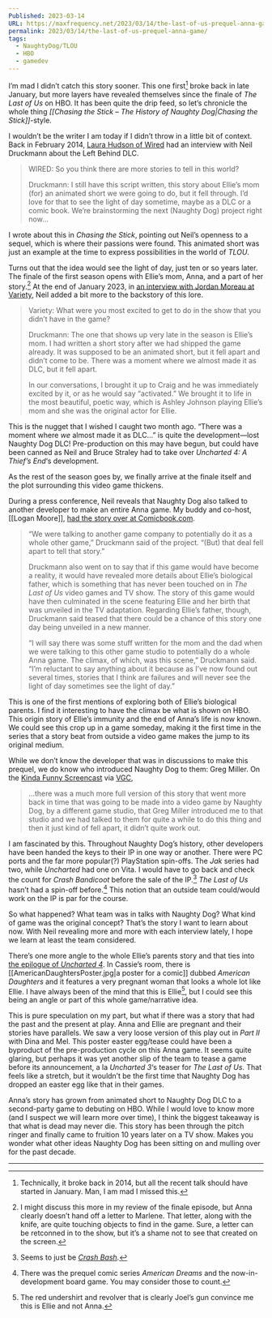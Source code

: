 ```yaml
---
Published: 2023-03-14
URL: https://maxfrequency.net/2023/03/14/the-last-of-us-prequel-anna-game/
permalink: 2023/03/14/the-last-of-us-prequel-anna-game/
tags:
  - NaughtyDog/TLOU
  - HBO
  - gamedev
---
```

I’m mad I didn’t catch this story sooner. This one first[^1] broke back in late January, but more layers have revealed themselves since the finale of *The Last of Us* on HBO. It has been quite the drip feed, so let’s chronicle the whole thing *[[Chasing the Stick – The History of Naughty Dog|Chasing the Stick]]*-style.

I wouldn’t be the writer I am today if I didn’t throw in a little bit of context. Back in February 2014, [Laura Hudson of Wired](https://www.wired.com/2014/02/last-of-us-dlc-interview-long/) had an interview with Neil Druckmann about the Left Behind DLC.

> WIRED: So you think there are more stories to tell in this world?
> 
> Druckmann: I still have this script written, this story about Ellie’s mom (for) an animated short we were going to do, but it fell through. I’d love for that to see the light of day sometime, maybe as a DLC or a comic book. We’re brainstorming the next (Naughty Dog) project right now…

I wrote about this in *Chasing the Stick*, pointing out Neil’s openness to a sequel, which is where their passions were found. This animated short was just an example at the time to express possibilities in the world of *TLOU*.

Turns out that the idea would see the light of day, just ten or so years later. The finale of the first season opens with Ellie’s mom, Anna, and a part of her story.[^2] At the end of January 2023, in [an interview with Jordan Moreau at Variety](https://variety.com/2023/tv/news/last-of-us-clickers-flour-theory-game-changes-explained-1235495180/), Neil added a bit more to the backstory of this lore.

> Variety: What were you most excited to get to do in the show that you didn’t have in the game?
> 
> Druckmann: The one that shows up very late in the season is Ellie’s mom. I had written a short story after we had shipped the game already. It was supposed to be an animated short, but it fell apart and didn’t come to be. There was a moment where we almost made it as DLC, but it fell apart.
> 
> In our conversations, I brought it up to Craig and he was immediately excited by it, or as he would say “activated.” We brought it to life in the most beautiful, poetic way, which is Ashley Johnson playing Ellie’s mom and she was the original actor for Ellie.

This is the nugget that I wished I caught two month ago. “There was a moment where *we* almost made it as DLC…” is quite the development—lost Naughty Dog DLC! Pre-production on this may have begun, but could have been canned as Neil and Bruce Straley had to take over *Uncharted 4: A Thief’s End*‘s development.

As the rest of the season goes by, we finally arrive at the finale itself and the plot surrounding this video game thickens.

During a press conference, Neil reveals that Naughty Dog also talked to another developer to make an entire Anna game. My buddy and co-host, [[Logan Moore]], [had the story over at Comicbook.com](https://comicbook.com/gaming/news/last-of-us-game-prequel-naughty-dog-ellie-mom-dad/).

> “We were talking to another game company to potentially do it as a whole other game,” Druckmann said of the project. “(But) that deal fell apart to tell that story.”
> 
> Druckmann also went on to say that if this game would have become a reality, it would have revealed more details about Ellie’s biological father, which is something that has never been touched on in *The Last of Us* video games and TV show. The story of this game would have then culminated in the scene featuring Ellie and her birth that was unveiled in the TV adaptation. Regarding Ellie’s father, though, Druckmann said teased that there could be a chance of this story one day being unveiled in a new manner.
> 
> “I will say there was some stuff written for the mom and the dad when we were talking to this other game studio to potentially do a whole Anna game. The climax, of which, was this scene,” Druckmann said. “I’m reluctant to say anything about it because as I’ve now found out several times, stories that I think are failures and will never see the light of day sometimes see the light of day.”

This is one of the first mentions of exploring both of Ellie’s biological parents. I find it interesting to have the climax be what is shown on HBO. This origin story of Ellie’s immunity and the end of Anna’s life is now known. We could see this crop up in a game someday, making it the first time in the series that a story beat from outside a video game makes the jump to its original medium.

While we don’t know the developer that was in discussions to make this prequel, we do know who introduced Naughty Dog to them: Greg Miller. On the [Kinda Funny Screencast](https://www.youtube.com/live/GaQEA1JoN0s?feature=share) via [VGC](https://www.videogameschronicle.com/news/a-prequel-to-the-last-of-us-was-planned-at-one-point/),

> …there was a much more full version of this story that went more back in time that was going to be made into a video game by Naughty Dog, by a different game studio, that Greg Miller introduced me to that studio and we had talked to them for quite a while to do this thing and then it just kind of fell apart, it didn’t quite work out.

I am fascinated by this. Throughout Naughty Dog’s history, other developers have been handed the keys to their IP in one way or another. There were PC ports and the far more popular(?) PlayStation spin-offs. The *Jak* series had two, while *Uncharted* had one on Vita. I would have to go back and check the count for *Crash Bandicoot* before the sale of the IP.[^3] *The Last of Us* hasn’t had a spin-off before.[^4] This notion that an outside team could/would work on the IP is par for the course.

So what happened? What team was in talks with Naughty Dog? What kind of game was the original concept? That’s the story I want to learn about now. With Neil revealing more and more with each interview lately, I hope we learn at least the team considered.

There’s one more angle to the whole Ellie’s parents story and that ties into [the epilogue of *Uncharted 4*](https://youtu.be/sAN0t7-_eI8). In Cassie’s room, there is [[AmericanDaughtersPoster.jpg|a poster for a comic]] dubbed *American Daughters* and it features a very pregnant woman that looks a whole lot like Ellie. I have always been of the mind that this is Ellie[^5], but I could see this being an angle or part of this whole game/narrative idea.

This is pure speculation on my part, but what if there was a story that had the past and the present at play. Anna and Ellie are pregnant and their stories have parallels. We saw a very loose version of this play out in *Part II* with Dina and Mel. This poster easter egg/tease could have been a byproduct of the pre-production cycle on this Anna game. It seems quite glaring, but perhaps it was yet another slip of the team to tease a game before its announcement, a la *Uncharted 3*‘s teaser for *The Last of Us*. That feels like a stretch, but it wouldn’t be the first time that Naughty Dog has dropped an easter egg like that in their games.

Anna’s story has grown from animated short to Naughty Dog DLC to a second-party game to debuting on HBO. While I would love to know more (and I suspect we will learn more over time), I think the biggest takeaway is that what is dead may never die. This story has been through the pitch ringer and finally came to fruition 10 years later on a TV show. Makes you wonder what other ideas Naughty Dog has been sitting on and mulling over for the past decade.

---
[^1]: Technically, it broke back in 2014, but all the recent talk should have started in January. Man, I am mad I missed this.
[^2]: I might discuss this more in my review of the finale episode, but Anna clearly doesn’t hand off a letter to Marlene. That letter, along with the knife, are quite touching objects to find in the game. Sure, a letter can be retconned in to the show, but it’s a shame not to see that created on the screen.
[^3]: Seems to just be [*Crash Bash*](https://en.wikipedia.org/wiki/Crash_Bash).
[^4]: There was the prequel comic series *American Dreams* and the now-in-development board game. You may consider those to count.
[^5]: The red undershirt and revolver that is clearly Joel’s gun convince me this is Ellie and not Anna.